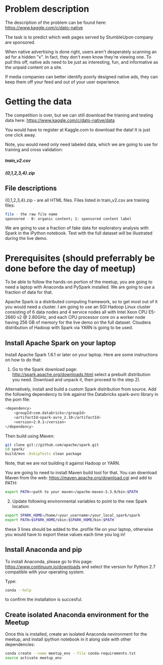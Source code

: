 # Problem description

The description of the problem can be found here: https://www.kaggle.com/c/dato-native

The task is to predict which web pages served by StumbleUpon company are sponsored.

When native advertising is done right, users aren't desperately scanning an ad for a hidden "x". In fact, they don't even know they're viewing one. To pull this off, native ads need to be just as interesting, fun, and informative as the unpaid content on a site.

If media companies can better identify poorly designed native ads, they can keep them off your feed and out of your user experience. 


# Getting the data

The competition is over, but we can still download the trianing and testing data here: https://www.kaggle.com/c/dato-native/data

You would have to register at Kaggle.com to download the data! It is just one click away.

Note, you would need only need labeled data, which we are going to use for training and cross validation:

##### train\_v2.csv
##### {0,1,2,3,4}.zip

## File descriptions

{0,1,2,3,4}.zip - are all HTML files. 
Files listed in train\_v2.csv are training files:

```bash
file - the raw file name
sponsored - 0: organic content; 1: sponsored content label
```

We are going to use a fraction of fake data for exploratory analysis with Spark in the iPython notebook. Test with the full dataset will be illustrated during the live demo.


# Prerequisites (should preferrably be done before the day of meetup)

To be able to follow the hands-on portion of the meetup, you are going to need a laptop with Anaconda and PySpark installed. We are going to use a fraction of data for that.

Apache Spark is a distributed computing framework, so to get most out of it you would need a cluster. I am going to use an SGI Hadoop Linux cluster consisting of 6 data nodes and 4 service nodes all with Intel Xeon CPU E5-2680 v2 @ 2.80GHz, and each CPU processor core on a worker node having 256 GB of memory for the live demo on the full dataset.
Cloudera distribution of Hadoop with Spark via YARN is going to be used.  


## Install Apache Spark on your laptop

Install Apache Spark 1.6.1 or later on your laptop. Here are some instructions on how to do that: 

1) Go to the Spark download page: http://spark.apache.org/downloads.html select a prebuilt distribution you need. Download and unpack it, then proceed to the step 2).

Alternatively, install and build a custom Spark distribution from source. Add the following dependency to link against the Databricks spark-avro library in the pom file:

```bash
<dependency>
    <groupId>com.databricks</groupId>
    <artifactId>spark-avro_2.10</artifactId>
    <version>2.0.1</version>
</dependency>
```

Then build using Maven:
```bash
git clone git://github.com/apache/spark.git
cd spark/
build/mvn -DskipTests clean package
```
Note, that we are not building it against Hadoop or YARN.

You are going to need to install Maven build tool for that. You can download Maven from the web: https://maven.apache.org/download.cgi and add to PATH:

```bash
export PATH=<path to your maven>/apache-maven-3.3.9/bin:$PATH
```

2) Update following environmental variables to point to the new Spark location:

```bash
export SPARK_HOME=/home/<your_username>/your_local_spark/spark
export PATH=$SPARK_HOME/sbin:$SPARK_HOME/bin:$PATH
```

these 3 lines should be added to the .profile file on your laptop, otherwise you would have to export these values each time you log in!

## Install Anaconda and pip

To install Anaconda, please go to this page: https://www.continuum.io/downloads and select the version for Python 2.7 compatible with your operating system.

Type:

```bash
conda --help
```

to confirm the installation is succesful.

## Create isolated Anaconda environment for the Meetup

Once this is installed, create an isolated Anaconda nevironment for the meetup, and install ipython notebook in it along side with other dependencies:

```bash
conda create --name meetup_env --file conda-requirements.txt
source activate meetup_env
```
